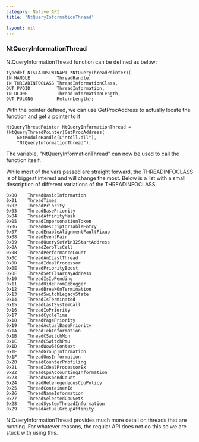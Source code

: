 ```yaml
---
category: Native API
title: 'NtQueryInformationThread'

layout: nil
---
```


### NtQueryInformationThread

NtQueryInformationThread function can be defined as below:

```
typedef NTSTATUS(WINAPI *NtQueryThreadPointer)(
IN HANDLE          ThreadHandle,
IN THREADINFOCLASS ThreadInformationClass,
OUT PVOID          ThreadInformation,
IN ULONG           ThreadInformationLength,
OUT PULONG         ReturnLength);
```

With the pointer defined, we can use GetProcAddress to actually locate the function and get a pointer to it

```
NtQueryThreadPointer NtQueryInformationThread = (NtQueryThreadPointer)GetProcAddress(
	GetModuleHandle(L"ntdll.dll"), 
	"NtQueryInformationThread");
```

The variable, "NtQueryInformationThread" can now be used to call the function itself.

While most of the vars passed are straight forward, the THREADINFOCLASS is of biggest interest and will change the most. Below is a list with a small description of different variations of the THREADINFOCLASS.

```
0x00	ThreadBasicInformation
0x01 	ThreadTimes
0x02 	ThreadPriority 
0x03 	ThreadBasePriority 
0x04 	ThreadAffinityMask
0x05 	ThreadImpersonationToken
0x06 	ThreadDescriptorTableEntry 
0x07 	ThreadEnableAlignmentFaultFixup 
0x08 	ThreadEventPair 
0x09 	ThreadQuerySetWin32StartAddress
0x0A 	ThreadZeroTlsCell
0x0B 	ThreadPerformanceCount 
0x0C 	ThreadAmILastThread 
0x0D 	ThreadIdealProcessor 
0x0E 	ThreadPriorityBoost 
0x0F 	ThreadSetTlsArrayAddress 
0x10 	ThreadIsIoPending
0x11 	ThreadHideFromDebugger
0x12 	ThreadBreakOnTermination
0x13 	ThreadSwitchLegacyState
0x14 	ThreadIsTerminated 
0x15 	ThreadLastSystemCall
0x16 	ThreadIoPriority 
0x17 	ThreadCycleTime 
0x18 	ThreadPagePriority
0x19 	ThreadActualBasePriority 
0x1A 	ThreadTebInformation
0x1B 	ThreadCSwitchMon 
0x1C 	ThreadCSwitchPmu 
0x1D 	ThreadWow64Context 
0x1E 	ThreadGroupInformation 
0x1F 	ThreadUmsInformation 
0x20 	ThreadCounterProfiling
0x21 	ThreadIdealProcessorEx
0x22 	ThreadCpuAccountingInformation
0x23 	ThreadSuspendCount
0x24 	ThreadHeterogeneousCpuPolicy 
0x25 	ThreadContainerId 
0x26 	ThreadNameInformation 
0x27 	ThreadSelectedCpuSets 
0x28 	ThreadSystemThreadInformation 
0x29 	ThreadActualGroupAffinity
```

NtQueryInformationThread provides much more detail on threads that are running. For whatever reasons, the regular API does not do this so we are stuck with using this.